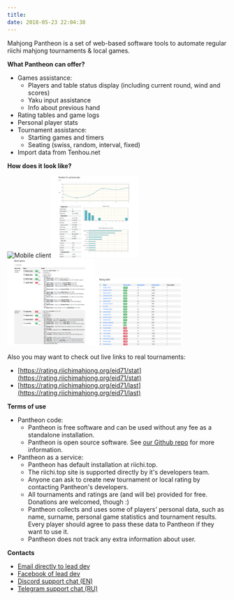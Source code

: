 ```yaml
---
title: 
date: 2018-05-23 22:04:38
---
```


Mahjong Pantheon is a set of web-based software tools to automate regular riichi mahjong tournaments & local games.

**What Pantheon can offer?**

- Games assistance:
  - Players and table status display (including current round, wind and scores)
  - Yaku input assistance
  - Info about previous hand
- Rating tables and game logs
- Personal player stats
- Tournament assistance:
  - Starting games and timers
  - Seating (swiss, random, interval, fixed)
- Import data from Tenhou.net

**How does it look like?**

<img src="/images/Tyr2.png" title="Mobile client" width="200px" /><img src="/images/Rheda1.png" title="Personal stats" width="200px" />
<img src="/images/Rheda2.png" title="Recent games" width="200px" /><img src="/images/Rheda3.png" title="Rating table" width="200px" />

Also you may want to check out live links to real tournaments:
- [https://rating.riichimahjong.org/eid71/stat](https://rating.riichimahjong.org/eid71/stat)
- [https://rating.riichimahjong.org/eid71/last](https://rating.riichimahjong.org/eid71/last)

**Terms of use**

- Pantheon code:
  - Pantheon is free software and can be used without any fee as a standalone installation.
  - Pantheon is open source software. See [our Github repo](https://github.com/MahjongPantheon/pantheon/) for more information.
- Pantheon as a service:
  - Pantheon has default installation at riichi.top.
  - The riichi.top site is supported directly by it's developers team.
  - Anyone can ask to create new tournament or local rating by contacting Pantheon's developers.
  - All tournaments and ratings are (and will be) provided for free. Donations are welcomed, though :) 
  - Pantheon collects and uses some of players' personal data, such as name, surname, personal game statistics and tournament results. Every player should agree to pass these data to Pantheon if they want to use it.
  - Pantheon does not track any extra information about user. 
  
**Contacts**
- [Email directly to lead dev](mailto:me@ctizen.dev)
- [Facebook of lead dev](https://www.facebook.com/oleg.klimenko.5895)
- [Discord support chat (EN)](https://discord.gg/U5qBkexfEQ)
- [Telegram support chat (RU)](https://t.me/pantheon_support)
